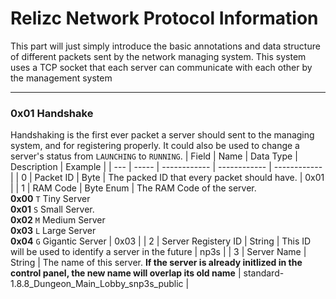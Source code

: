 # Relizc Network Protocol Information
This part will just simply introduce the basic annotations and data structure of different packets sent by the network managing system. This system uses a TCP socket that each server can communicate with each other by the management system

---
### 0x01 Handshake
Handshaking is the first ever packet a server should sent to the managing system, and for registering properly. It could also be used to change a server's status from `LAUNCHING` to `RUNNING`.
| Field | Name | Data Type | Description | Example |
| --- | ----- | ------------ | ------------ | ------------ |
| 0 | Packet ID | Byte | The packed ID that every packet should have. | 0x01 |
| 1 | RAM Code | Byte Enum | The RAM Code of the server.<br>**0x00** `T` Tiny Server<br>**0x01** `S` Small Server.<br>**0x02** `M` Medium Server<br>**0x03** `L` Large Server<br>**0x04** `G` Gigantic Server | 0x03 |
| 2 | Server Registery ID | String | This ID will be used to identify a server in the future | np3s |
| 3 | Server Name | String | The name of this server. **If the server is already initlized in the control panel, the new name will overlap its old name** | standard-1.8.8_Dungeon_Main_Lobby_snp3s_public |
